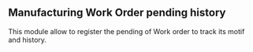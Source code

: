 Manufacturing Work Order pending history
----------------------------------------
This module allow to register the pending of Work order to track its motif and history.



